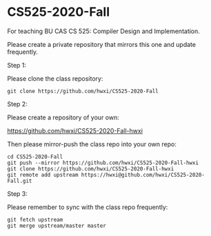 # CS525-2020-Fall
For teaching BU CAS CS 525: Compiler Design and Implementation.

Please create a private repository that mirrors this one and update
frequently.

Step 1:

Please clone the class repository:

```
git clone https://github.com/hwxi/CS525-2020-Fall
```

Step 2:

Please create a repository of your own:

https://github.com/hwxi/CS525-2020-Fall-hwxi

Then please mirror-push the class repo into your own repo:

```
cd CS525-2020-Fall
git push --mirror https://github.com/hwxi/CS525-2020-Fall-hwxi
git clone https://github.com/hwxi/CS525-2020-Fall-hwxi
git remote add upstream https://hwxi@github.com/hwxi/CS525-2020-Fall.git
```

Step 3:

Please remember to sync with the class repo frequently:

```
git fetch upstream
git merge upstream/master master
```

